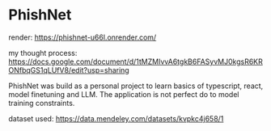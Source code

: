 # PhishNet

render: https://phishnet-u66l.onrender.com/

my thought process: https://docs.google.com/document/d/1tMZMIvvA6tgkB6FASyvMJ0kgsR6KRONfbqGS1qLUfV8/edit?usp=sharing

PhishNet was build as a personal project to learn basics of typescript, react, model finetuning and LLM. The application is not perfect do to model training constraints. 

dataset used: https://data.mendeley.com/datasets/kvpkc4j658/1
